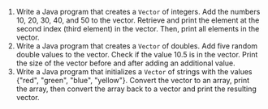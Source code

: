 1. Write a Java program that creates a `Vector` of integers. Add the numbers 10, 20, 30, 40, and 50 to the vector. Retrieve and print the element at the second index (third element) in the vector. Then, print all elements in the vector.
2. Write a Java program that creates a `Vector` of doubles. Add five random double values to the vector. Check if the value 10.5 is in the vector. Print the size of the vector before and after adding an additional value.
3. Write a Java program that initializes a `Vector` of strings with the values {"red", "green", "blue", "yellow"}. Convert the vector to an array, print the array, then convert the array back to a vector and print the resulting vector.